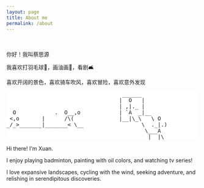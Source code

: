 ```yaml
---
layout: page
title: About me
permalink: /about
---
```

<style>
  pre {
    background-color: white; /* 将背景色设置为白色 */
  }
</style>

<br><br>
你好！我叫蔡思源

我喜欢打羽毛球🏸️，画油画🎨，看剧🛋️

喜欢开阔的景色，喜欢骑车吹风，喜欢冒险，喜欢意外发现
<pre>
                                    ______                      
                                   |  O   |                   __o_____
                                   | ,|._ |                  ()/O\___()
  O            .  O__,o            | `A  _|__                 `-\\---'
 <,o       |      /\(              |__|\_\   \ O              
_/_>_______|_______< \__                  \  ._|.)              __\/__
                                           \___A               | .... |
                                           _|_ |\               
</pre>


Hi there! I'm Xuan. 

I enjoy playing badminton, painting with oil colors, and watching tv series! 

I love expansive landscapes, cycling with the wind, seeking adventure, and relishing in serendipitous discoveries.
